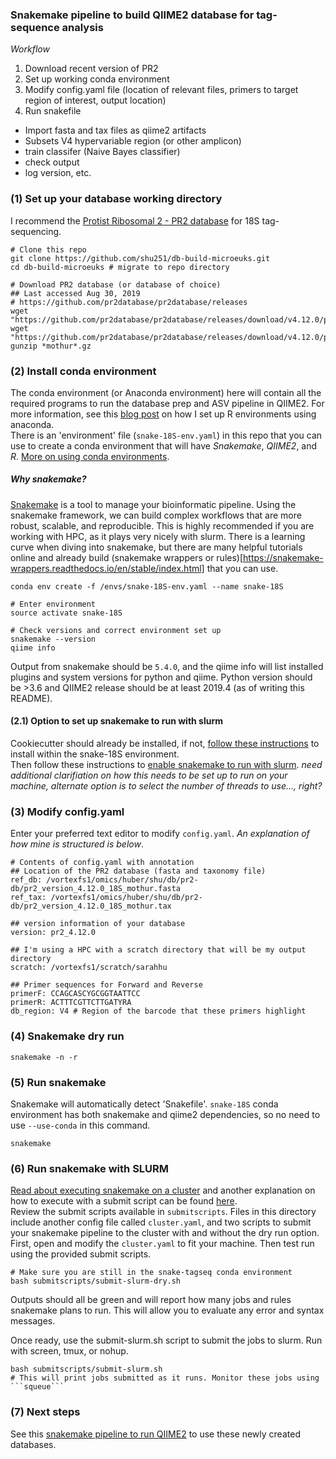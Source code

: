 ### Snakemake pipeline to build QIIME2 database for tag-sequence analysis

_Workflow_
1. Download recent version of PR2
2. Set up working conda environment
3. Modify config.yaml file (location of relevant files, primers to target region of interest, output location)
4. Run snakefile
  * Import fasta and tax files as qiime2 artifacts
  * Subsets V4 hypervariable region (or other amplicon)
  * train classifer (Naive Bayes classifier)
  * check output
  * log version, etc.


### (1) Set up your database working directory
I recommend the [Protist Ribosomal 2 - PR2 database](https://github.com/pr2database/pr2database) for 18S tag-sequencing.

```
# Clone this repo
git clone https://github.com/shu251/db-build-microeuks.git
cd db-build-microeuks # migrate to repo directory

# Download PR2 database (or database of choice)
## Last accessed Aug 30, 2019
# https://github.com/pr2database/pr2database/releases
wget "https://github.com/pr2database/pr2database/releases/download/v4.12.0/pr2_version_4.12.0_18S_mothur.fasta.gz"
wget "https://github.com/pr2database/pr2database/releases/download/v4.12.0/pr2_version_4.12.0_18S_mothur.tax.gz"
gunzip *mothur*.gz
```

### (2) Install conda environment

The conda environment (or Anaconda environment) here will contain all the required programs to run the database prep and ASV pipeline in QIIME2. For more information, see this [blog post](https://alexanderlabwhoi.github.io/post/anaconda-r-sarah/) on how I set up R environments using anaconda.  
There is an 'environment' file (```snake-18S-env.yaml```) in this repo that you can use to create a conda environment that will have *Snakemake*, *QIIME2*, and *R*. [More on using conda environments](https://docs.conda.io/projects/conda/en/latest/user-guide/tasks/manage-environments.html).  

##### _Why snakemake?_
[Snakemake](https://snakemake.readthedocs.io/en/stable/index.html) is a tool to manage your bioinformatic pipeline. Using the snakemake framework, we can build complex workflows that are more robust, scalable, and reproducible. This is highly recommended if you are working with HPC, as it plays very nicely with slurm. There is a learning curve when diving into snakemake, but there are many helpful tutorials online and already build (snakemake wrappers or rules)[https://snakemake-wrappers.readthedocs.io/en/stable/index.html] that you can use.

```
conda env create -f /envs/snake-18S-env.yaml --name snake-18S 

# Enter environment
source activate snake-18S

# Check versions and correct environment set up
snakemake --version
qiime info
```
Output from snakemake should be ```5.4.0```, and the qiime info will list installed plugins and system versions for python and qiime. Python version should be >3.6 and QIIME2 release should be at least 2019.4 (as of writing this README).

#### (2.1) Option to set up snakemake to run with slurm
Cookiecutter should already be installed, if not, [follow these instructions](https://cookiecutter.readthedocs.io/en/latest/installation.html) to install within the snake-18S environment.   
Then follow these instructions to [enable snakemake to run with slurm](https://github.com/Snakemake-Profiles/generic).
_need additional clarifiation on how this needs to be set up to run on your machine, alternate option is to select the number of threads to use..., right?_

### (3) Modify config.yaml


Enter your preferred text editor to modify ```config.yaml```. _An explanation of how mine is structured is below_.

```
# Contents of config.yaml with annotation
## Location of the PR2 database (fasta and taxonomy file)
ref_db: /vortexfs1/omics/huber/shu/db/pr2-db/pr2_version_4.12.0_18S_mothur.fasta
ref_tax: /vortexfs1/omics/huber/shu/db/pr2-db/pr2_version_4.12.0_18S_mothur.tax

## version information of your database
version: pr2_4.12.0

## I'm using a HPC with a scratch directory that will be my output directory
scratch: /vortexfs1/scratch/sarahhu

## Primer sequences for Forward and Reverse
primerF: CCAGCASCYGCGGTAATTCC
primerR: ACTTTCGTTCTTGATYRA
db_region: V4 # Region of the barcode that these primers highlight
```

### (4) Snakemake dry run

```
snakemake -n -r
```

### (5) Run snakemake
Snakemake will automatically detect 'Snakefile'. ```snake-18S``` conda environment has both snakemake and qiime2 dependencies, so no need to use ```--use-conda``` in this command.
```
snakemake
```

### (6) Run snakemake with SLURM

[Read about executing snakemake on a cluster](https://snakemake.readthedocs.io/en/stable/executable.html) and another explanation on how to execute with a submit script can be found [here](https://hpc-carpentry.github.io/hpc-python/17-cluster/).    
Review the submit scripts available in ```submitscripts```. Files in this directory include another config file called ```cluster.yaml```, and two scripts to submit your snakemake pipeline to the cluster with and without the dry run option.   
First, open and modify the ```cluster.yaml``` to fit your machine. Then test run using the provided submit scripts.
```
# Make sure you are still in the snake-tagseq conda environment
bash submitscripts/submit-slurm-dry.sh
```
Outputs should all be green and will report how many jobs and rules snakemake plans to run. This will allow you to evaluate any error and syntax messages.  

Once ready, use the submit-slurm.sh script to submit the jobs to slurm. Run with screen, tmux, or nohup.
```
bash submitscripts/submit-slurm.sh
# This will print jobs submitted as it runs. Monitor these jobs using ```squeue```

```

### (7) Next steps
See this [snakemake pipeline to run QIIME2](https://github.com/shu251/tagseq-qiime2-snakemake) to use these newly created databases.
